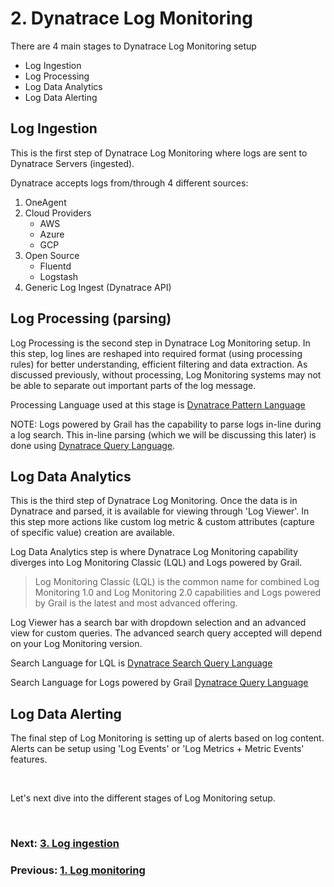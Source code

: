 # 2. Dynatrace Log Monitoring

There are 4 main stages to Dynatrace Log Monitoring setup
- Log Ingestion
- Log Processing
- Log Data Analytics
- Log Data Alerting

## Log Ingestion
This is the first step of Dynatrace Log Monitoring where logs are sent to Dynatrace Servers (ingested).

Dynatrace accepts logs from/through 4 different sources:
1. OneAgent
2. Cloud Providers
	- AWS
	- Azure
	- GCP
3. Open Source
	- Fluentd
	- Logstash
4. Generic Log Ingest (Dynatrace API)

## Log Processing (parsing)
Log Processing is the second step in Dynatrace Log Monitoring setup. In this step, log lines are reshaped into required format (using processing rules) for better understanding, efficient filtering and data extraction. As discussed previously, without processing, Log Monitoring systems may not be able to separate out important parts of the log message.

Processing Language used at this stage is  [Dynatrace Pattern Language](https://www.dynatrace.com/support/help/shortlink/dpl-dynatrace-pattern-language-hub)

NOTE: Logs powered by Grail has the capability to parse logs in-line during a log search. This in-line parsing (which we will be discussing this later) is done using [Dynatrace Query Language](https://www.dynatrace.com/support/help/shortlink/dql-dynatrace-query-language-hub).

## Log Data Analytics
This is the third step of Dynatrace Log Monitoring. Once the data is in Dynatrace and parsed, it is available for viewing through  'Log Viewer'. In this step more actions like custom log metric & custom attributes (capture of specific value) creation are available.

Log Data Analytics step is where Dynatrace Log Monitoring capability diverges into Log Monitoring Classic (LQL) and Logs powered by Grail. 

> Log Monitoring Classic (LQL) is the common name for combined Log Monitoring 1.0 and Log Monitoring 2.0 capabilities and Logs powered by Grail is the latest and most advanced offering.

Log Viewer has a search bar with dropdown selection and an advanced view for custom queries. The advanced search query accepted will depend on your Log Monitoring version.

Search Language for LQL is [Dynatrace Search Query Language](https://www.dynatrace.com/support/help/how-to-use-dynatrace/log-monitoring/analyze-log-data/log-viewer#sql)

Search Language for Logs powered by Grail [Dynatrace Query Language](https://www.dynatrace.com/support/help/shortlink/dql-dynatrace-query-language-hub)


## Log Data Alerting

The final step of Log Monitoring is setting up of alerts based on log content. Alerts can be setup using 'Log Events' or 'Log Metrics + Metric Events' features.

<br/>

Let's next dive into the different stages of Log Monitoring setup.

<br/>

### Next: [3. Log ingestion](3-log-ingestion.md)

### Previous: [1. Log monitoring](1-log-monitoring.md)
